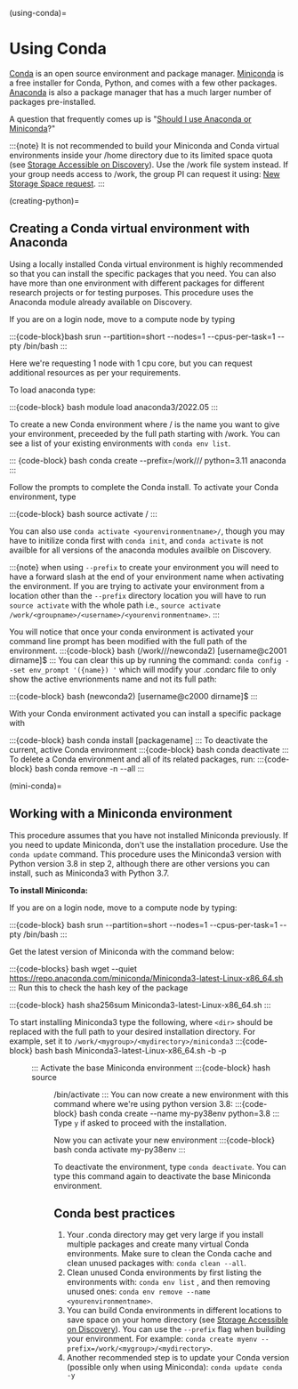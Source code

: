 (using-conda)=

# Using Conda

[Conda] is an open source environment and package manager. [Miniconda] is a free installer for Conda, Python,
and comes with a few other packages. [Anaconda] is also a package manager that has a much larger number of packages pre-installed.

A question that frequently comes up is "[Should I use Anaconda or Miniconda]?"

:::{note}
It is not recommended to build your Miniconda and Conda virtual environments inside your /home directory due to its limited space quota (see [Storage Accessible on Discovery]). Use the /work file system instead. If your group needs access to /work, the group PI can request it using: [New Storage Space request].
:::

(creating-python)=

## Creating a Conda virtual environment with Anaconda

Using a locally installed Conda virtual environment is highly recommended so that you can install the specific packages that you need.
You can also have more than one environment with different packages for different research projects or for testing purposes. This procedure uses the Anaconda module already available on Discovery.

If you are on a login node, move to a compute node by typing

:::{code-block}bash
srun --partition=short --nodes=1 --cpus-per-task=1 --pty /bin/bash
:::

Here we're requesting 1 node with 1 cpu core, but you can request additional resources as per your requirements.

To load anaconda type:

:::{code-block} bash
module load anaconda3/2022.05
:::

To create a new Conda environment where /<yourenvironmentname> is the name you want to give your environment, preceeded by the full path starting with /work. You can see a list of your existing environments with `conda env list`.

::: {code-block} bash
conda create --prefix=/work/<groupname>/<username>/<yourenvironmentname> python=3.11 anaconda
:::

Follow the prompts to complete the Conda install.
To activate your Conda environment, type

:::{code-block} bash
source activate <yourenvironmentname>/
:::

You can also use `conda activate <yourenvironmentname>/`, though you may have to initilize conda first with `conda init`, and `conda activate` is not availble for all versions of the anaconda modules availble on Discovery. 

:::{note} when using `--prefix` to create your environment you will need to have a forward slash at the end of your environment name when activating the environment. If you are trying to activate your environment from a location other than the `--prefix` directory location you will have to run `source activate` with the whole path i.e., `source activate /work/<groupname>/<username>/<yourenvironmentname>`.
:::

You will notice that once your conda environment is activated your command line prompt has been modified with the full path of the environment.
:::{code-block} bash
(/work/<groupname>/<username>/newconda2) [username@c2001 dirname]$
:::
You can clear this up by running the command: ``conda config --set env_prompt '({name}) '`` which will modify your .condarc file to only show the active envrionments name and not its full path:

:::{code-block} bash
(newconda2) [username@c2000 dirname]$
:::

With your Conda environment activated you can install a specific package with

:::{code-block} bash
conda install [packagename]
:::
To deactivate the current, active Conda environment
:::{code-block} bash
conda deactivate
:::
To delete a Conda environment and all of its related packages, run:
:::{code-block} bash
conda remove -n <yourenvironmentname> --all
:::

(mini-conda)=

## Working with a Miniconda environment

This procedure assumes that you have not installed Miniconda previously. If you need to update Miniconda, don't use the installation procedure. Use the
`conda update` command. This procedure uses the Miniconda3 version with Python version 3.8 in step 2, although there are other versions you can install, such as
Miniconda3 with Python 3.7.

**To install Miniconda:**

If you are on a login node, move to a compute node by typing:

:::{code-block} bash
 srun --partition=short --nodes=1 --cpus-per-task=1 --pty /bin/bash
:::

Get the latest version of Miniconda with the command below:

:::{code-blocks} bash
wget --quiet https://repo.anaconda.com/miniconda/Miniconda3-latest-Linux-x86_64.sh
:::
Run this to check the hash key of the package

:::{code-block} hash
sha256sum Miniconda3-latest-Linux-x86_64.sh
:::

To start installing Miniconda3 type the following, where `<dir>` should be replaced with the full path to your desired installation directory. For example, set it to `/work/<mygroup>/<mydirectory>/miniconda3`
:::{code-block} bash
bash Miniconda3-latest-Linux-x86_64.sh -b -p <dir>
:::
Activate the base Miniconda environment
:::{code-block} hash
source <dir>/bin/activate
:::
You can now create a new environment with this command where we're using python version 3.8:
:::{code-block} bash 
conda create --name my-py38env python=3.8
:::
Type `y` if asked to proceed with the installation.

Now you can activate your new environment
:::{code-block} bash
conda activate my-py38env
:::

To deactivate the environment, type `conda deactivate`. You can type this command again to deactivate the base Miniconda environment.

## Conda best practices

1. Your .conda directory may get very large if you install multiple packages and create many virtual Conda environments. Make sure to clean the Conda cache and clean unused packages with: `conda clean --all`.
1. Clean unused Conda environments by first listing the environments with: `conda env list` , and then removing unused ones: `conda env remove --name <yourenvironmentname>`.
1. You can build Conda environments in different locations to save space on your home directory (see [Storage Accessible on Discovery]). You can use the `--prefix` flag when building your environment. For example: `conda create myenv --prefix=/work/<mygroup>/<mydirectory>`.
1. Another recommended step is to update your Conda version (possible only when using Miniconda): `conda update conda -y`


[anaconda]: https://docs.anaconda.com
[conda]: https://docs.conda.io/en/latest/
[miniconda]: https://docs.conda.io/en/latest/miniconda.html
[Should I use Anaconda or Miniconda]: https://docs.conda.io/projects/conda/en/latest/user-guide/install/download.html#anaconda-or-miniconda
[Storage Accessible on Discovery]: ../storage/discovery_storage.md
[New Storage Space request]: https://bit.ly/NURC-NewStorage
